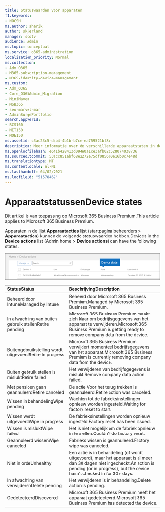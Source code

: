 ```yaml
---
title: Statuswaarden voor apparaten
f1.keywords:
- NOCSH
ms.author: sharik
author: skjerland
manager: scotv
audience: Admin
ms.topic: conceptual
ms.service: o365-administration
localization_priority: Normal
ms.collection:
- Adm_O365
- M365-subscription-management
- M365-identity-device-management
ms.custom:
- Adm_O365
- Core_O365Admin_Migration
- MiniMaven
- MSB365
- seo-marvel-mar
- AdminSurgePortfolio
search.appverid:
- BCS160
- MET150
- MOE150
ms.assetid: c3ac23c5-d4b4-4b1b-b7ce-ea759521bf8c
description: Meer informatie over de verschillende apparaatstaten in de lijst Apparaatacties in Beheerhuis in Microsoft 365 voor Bedrijven.
ms.openlocfilehash: e6f1b428413d094e0a1ce3afb026528074038736
ms.sourcegitcommit: 53acc851abf68e2272e75df0856c0e16b0c7e48d
ms.translationtype: MT
ms.contentlocale: nl-NL
ms.lasthandoff: 04/02/2021
ms.locfileid: "51578462"
---
```

# <a name="device-states"></a><span data-ttu-id="5a75c-103">Apparaatstatussen</span><span class="sxs-lookup"><span data-stu-id="5a75c-103">Device states</span></span>

<span data-ttu-id="5a75c-104">Dit artikel is van toepassing op Microsoft 365 Business Premium.</span><span class="sxs-lookup"><span data-stu-id="5a75c-104">This article applies to Microsoft 365 Business Premium.</span></span>

<span data-ttu-id="5a75c-105">Apparaten in de lijst **Apparaatacties** lijst (startpagina beheerders \> **Apparaatacties**) kunnen de volgende statuswaarden hebben.</span><span class="sxs-lookup"><span data-stu-id="5a75c-105">Devices in the **Device actions** list (Admin home \> **Device actions**) can have the following states.</span></span>
  
![In the Device actions list, you can see the Devices states.](../media/a621c47e-45d9-4e1a-beb9-c03254d40c1d.png)
  
|<span data-ttu-id="5a75c-107">**Status**</span><span class="sxs-lookup"><span data-stu-id="5a75c-107">**Status**</span></span>|<span data-ttu-id="5a75c-108">**Beschrijving**</span><span class="sxs-lookup"><span data-stu-id="5a75c-108">**Description**</span></span>|
|:-----|:-----|
|<span data-ttu-id="5a75c-109">Beheerd door Intune</span><span class="sxs-lookup"><span data-stu-id="5a75c-109">Managed by Intune</span></span>  <br/> |<span data-ttu-id="5a75c-110">Beheerd door Microsoft 365 Business Premium.</span><span class="sxs-lookup"><span data-stu-id="5a75c-110">Managed by Microsoft 365 Business Premium.</span></span>  <br/> |
|<span data-ttu-id="5a75c-111">In afwachting van buiten gebruik stellen</span><span class="sxs-lookup"><span data-stu-id="5a75c-111">Retire pending</span></span>  <br/> |<span data-ttu-id="5a75c-112">Microsoft 365 Business Premium maakt zich klaar om bedrijfsgegevens van het apparaat te verwijderen.</span><span class="sxs-lookup"><span data-stu-id="5a75c-112">Microsoft 365 Business Premium is getting ready to remove company data from the device.</span></span>  <br/> |
|<span data-ttu-id="5a75c-113">Buitengebruikstelling wordt uitgevoerd</span><span class="sxs-lookup"><span data-stu-id="5a75c-113">Retire in progress</span></span>  <br/> |<span data-ttu-id="5a75c-114">Microsoft 365 Business Premium verwijdert momenteel bedrijfsgegevens van het apparaat.</span><span class="sxs-lookup"><span data-stu-id="5a75c-114">Microsoft 365 Business Premium is currently removing company data from the device.</span></span>  <br/> |
|<span data-ttu-id="5a75c-115">Buiten gebruik stellen is mislukt</span><span class="sxs-lookup"><span data-stu-id="5a75c-115">Retire failed</span></span>  <br/> | <span data-ttu-id="5a75c-116">Het verwijderen van bedrijfsgegevens is mislukt.</span><span class="sxs-lookup"><span data-stu-id="5a75c-116">Remove company data action failed.</span></span>  <br/> |
|<span data-ttu-id="5a75c-117">Met pensioen gaan geannuleerd</span><span class="sxs-lookup"><span data-stu-id="5a75c-117">Retire canceled</span></span>  <br/> |<span data-ttu-id="5a75c-118">De actie Voor het terug trekken is geannuleerd.</span><span class="sxs-lookup"><span data-stu-id="5a75c-118">Retire action was canceled.</span></span>  <br/> |
|<span data-ttu-id="5a75c-119">Wissen in behandeling</span><span class="sxs-lookup"><span data-stu-id="5a75c-119">Wipe pending</span></span>  <br/> |<span data-ttu-id="5a75c-120">Wachten tot de fabrieksinstellingen opnieuw worden ingesteld.</span><span class="sxs-lookup"><span data-stu-id="5a75c-120">Waiting for factory reset to start.</span></span>  <br/> |
|<span data-ttu-id="5a75c-121">Wissen wordt uitgevoerd</span><span class="sxs-lookup"><span data-stu-id="5a75c-121">Wipe in progress</span></span>  <br/> |<span data-ttu-id="5a75c-122">De fabrieksinstellingen worden opnieuw ingesteld.</span><span class="sxs-lookup"><span data-stu-id="5a75c-122">Factory reset has been issued.</span></span>  <br/> |
|<span data-ttu-id="5a75c-123">Wissen is mislukt</span><span class="sxs-lookup"><span data-stu-id="5a75c-123">Wipe failed</span></span>  <br/> |<span data-ttu-id="5a75c-124">Het is niet mogelijk om de fabriek opnieuw in te stellen.</span><span class="sxs-lookup"><span data-stu-id="5a75c-124">Couldn't do factory reset.</span></span>  <br/> |
|<span data-ttu-id="5a75c-125">Geannuleerd wissen</span><span class="sxs-lookup"><span data-stu-id="5a75c-125">Wipe canceled</span></span>  <br/> |<span data-ttu-id="5a75c-126">Fabrieks wissen is geannuleerd.</span><span class="sxs-lookup"><span data-stu-id="5a75c-126">Factory wipe was canceled.</span></span>  <br/> |
|<span data-ttu-id="5a75c-127">Niet in orde</span><span class="sxs-lookup"><span data-stu-id="5a75c-127">Unhealthy</span></span>  <br/> |<span data-ttu-id="5a75c-128">Een actie is in behandeling (of wordt uitgevoerd), maar het apparaat is al meer dan 30 dagen niet ingecheckt.</span><span class="sxs-lookup"><span data-stu-id="5a75c-128">An action is pending (or in progress), but the device hasn't checked in for 30+ days.</span></span>  <br/> |
|<span data-ttu-id="5a75c-129">In afwachting van verwijderen</span><span class="sxs-lookup"><span data-stu-id="5a75c-129">Delete pending</span></span>  <br/> |<span data-ttu-id="5a75c-130">Het verwijderen is in behandeling.</span><span class="sxs-lookup"><span data-stu-id="5a75c-130">Delete action is pending.</span></span>  <br/> |
|<span data-ttu-id="5a75c-131">Gedetecteerd</span><span class="sxs-lookup"><span data-stu-id="5a75c-131">Discovered</span></span>  <br/> |<span data-ttu-id="5a75c-132">Microsoft 365 Business Premium heeft het apparaat gedetecteerd.</span><span class="sxs-lookup"><span data-stu-id="5a75c-132">Microsoft 365 Business Premium has detected the device.</span></span>  <br/> |
   
